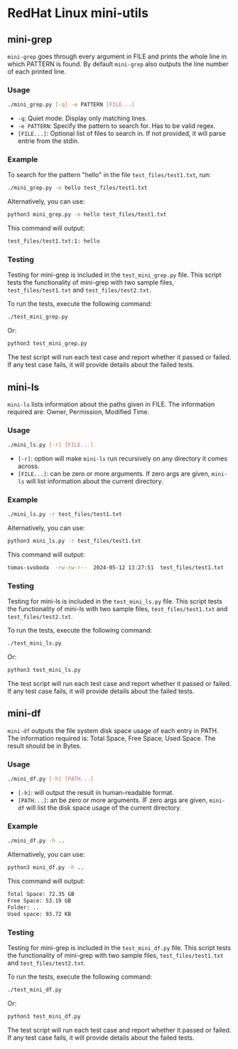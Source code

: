 # RedHat Linux mini-utils

## mini-grep

`mini-grep` goes through every argument in FILE and prints the whole 
line in which PATTERN is found. By default `mini-grep` also outputs
the line number of each printed line.

### Usage

```bash
./mini_grep.py [-q] -e PATTERN [FILE...]
```

- `-q`: Quiet mode. Display only matching lines.
- `-e PATTERN`: Specify the pattern to search for. Has to be valid regex.
- `[FILE...]`: Optional list of files to search in. If not provided, it will parse entrie from the stdin.

### Example

To search for the pattern "hello" in the file `test_files/test1.txt`, run:

```bash
./mini_grep.py -e hello test_files/test1.txt
```

Alternatively, you can use:

```bash
python3 mini_grep.py -e hello test_files/test1.txt
```

This command will output:

```bash
test_files/test1.txt:1: hello
```

### Testing

Testing for mini-grep is included in the `test_mini_grep.py` file. This script tests the functionality of mini-grep with two sample files, `test_files/test1.txt` and `test_files/test2.txt`.

To run the tests, execute the following command:

```bash
./test_mini_grep.py
```

Or:

```bash
python3 test_mini_grep.py
```

The test script will run each test case and report whether it passed or failed. If any test case fails, it will provide details about the failed tests.




## mini-ls

`mini-ls` lists information about the paths given in FILE. The information required are: Owner, Permission, Modified Time.

### Usage

```bash
./mini_ls.py [-r] [FILE...]
```

- `[-r]`: option will make `mini-ls` run recursively on any directory it comes across.
- `[FILE...]`: can be zero or more arguments. If zero args are given, `mini-ls` will list information about the current directory.

### Example

```bash
./mini_ls.py -r test_files/test1.txt
```

Alternatively, you can use:

```bash
python3 mini_ls.py -r test_files/test1.txt
```

This command will output:

```bash
tomas-svoboda  -rw-rw-r--  2024-05-12 13:27:51  test_files/test1.txt
```

### Testing

Testing for mini-ls is included in the `test_mini_ls.py` file. This script tests the functionality of mini-ls with two sample files, `test_files/test1.txt` and `test_files/test2.txt`.

To run the tests, execute the following command:

```bash
./test_mini_ls.py
```

Or:

```bash
python3 test_mini_ls.py
```

The test script will run each test case and report whether it passed or failed. If any test case fails, it will provide details about the failed tests.


## mini-df

`mini-df` outputs the file system disk space usage of each entry in
PATH. The information required is: Total Space, Free Space, Used
Space. The result should be in Bytes.

### Usage

```bash
./mini_df.py [-h] [PATH...]
```

- `[-h]`: will output the result in human-readable format.
- `[PATH...]`: an be zero or more arguments. IF zero args are given, `mini-df` will list the disk space usage of the current directory.

### Example

```bash
./mini_df.py -h ..
```

Alternatively, you can use:

```bash
python3 mini_df.py -h ..
```

This command will output:

```bash
Total Space: 72.35 GB
Free Space: 53.19 GB
Folder: ..
Used space: 93.72 KB
```

### Testing

Testing for mini-grep is included in the `test_mini_df.py` file. This script tests the functionality of mini-grep with two sample files, `test_files/test1.txt` and `test_files/test2.txt`.

To run the tests, execute the following command:

```bash
./test_mini_df.py
```

Or:

```bash
python3 test_mini_df.py
```

The test script will run each test case and report whether it passed or failed. If any test case fails, it will provide details about the failed tests.
